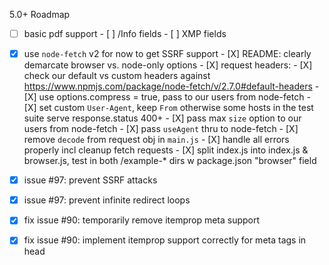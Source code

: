 5.0+ Roadmap

- [ ] basic pdf support
      - [ ] /Info fields
      - [ ] XMP fields

- [X] use `node-fetch` v2 for now to get SSRF support
      - [X] README: clearly demarcate browser vs. node-only options
      - [X] request headers:
            - [X] check our default vs custom headers against
            https://www.npmjs.com/package/node-fetch/v/2.7.0#default-headers
            - [X] use options.compress = true, pass to our users from node-fetch
            - [X] set custom `User-Agent`, keep `From` otherwise some hosts in the test suite serve response.status 400+
      - [X] pass max `size` option to our users from node-fetch
      - [X] pass `useAgent` thru to node-fetch
      - [X] remove `decode` from request obj in `main.js`
      - [X] handle all errors properly incl cleanup fetch requests
      - [X] split index.js into index.js & browser.js, test in both /example-* dirs w package.json "browser" field

- [X] issue #97: prevent SSRF attacks
- [X] issue #97: prevent infinite redirect loops
- [X] fix issue #90: temporarily remove itemprop meta support
- [X] fix issue #90: implement itemprop support correctly for meta tags in head


